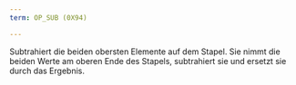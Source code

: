 ```yaml
---
term: OP_SUB (0X94)

---
```

Subtrahiert die beiden obersten Elemente auf dem Stapel. Sie nimmt die beiden Werte am oberen Ende des Stapels, subtrahiert sie und ersetzt sie durch das Ergebnis.